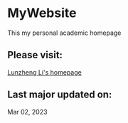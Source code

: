 # MyWebsite
This my personal academic homepage
## Please visit:
[Lunzheng Li's homepage](https://lunzhengli.site)
## Last major updated on:
Mar 02, 2023

